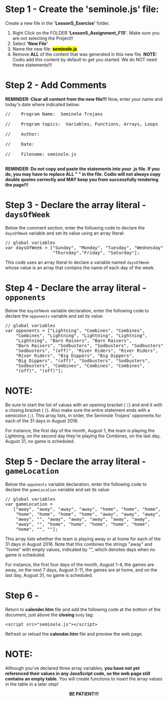 <h1>Step 1 - Create the 'seminole.js' file:</h1>
Create a new file in the <b>'Lesson5_Exercise'</b> folder.
<ol>
<li>Right Click on the FOLDER <b>'Lesson5_Assignment_F15'</b>.  Make sure you are not selecting the Project!!</li>
<li>Select <b>'New File'</b></li>
<li>Name the new file:  <b><mark>seminole.js</mark></b></li>
<li>Remove <b>ALL</b> of the content that was generated in this new file.  <b>NOTE:</b>  Codio add this content by default to get you started.  We do NOT need these statements!!!</li>
</ol>
<h1>Step 2 - Add Comments</h1>

<b>REMINDER:  Clear all content from the new file!!!</b>  Now, enter your name and today's date where indicated below:<br>
<pre>
//    Program Name:  Seminole Trojans <br>
//    Program topics:  Variables, Functions, Arrays, Loops<br>
//    Author: <br>
//    Date:   <br>
//    Filename: seminole.js<br>
</pre>
<b>REMINDER:  Do not copy and paste the statements into your .js file.  If you do, you may have to replace ALL <b>" "</b> in the file.  Codio will not always copy double quotes correctly and MAY keep you from successfully rendering the page!!!</b> <br>
<p>
<h1>Step 3 - Declare the array literal - <code>daysOfWeek</code></h1>
Below the comment section, enter the following code to declare the <code>daysOfWeek</code> variable and set its value using an array literal:<br>

<pre>// global variables
var daysOfWeek = ["Sunday", "Monday", "Tuesday", "Wednesday", 
                  "Thursday","Friday", "Saturday"];</pre>
This code uses an array literal to declare a variable named <code>daysOfWeek</code> whose value is an array that contains the name of each day of the week.
</p>

<p>
<h1>Step 4 - Declare the array literal - <code>opponents</code></h1>
Below the <code>daysOfWeek</code> variable declaration, enter the following code to declare the <code>opponents</code> variable and set its value:<br>

<pre>// global variables
var opponents = ["Lightning", "Combines", "Combines", 
    "Combines", "Lightning", "Lightning", "Lightning", 
    "Lightning", "Barn Raisers", "Barn Raisers", 
    "Barn Raisers", "Sodbusters", "Sodbusters", "Sodbusters",
    "Sodbusters", "(off)", "River Riders", "River Riders", 
    "River Riders", "Big Dippers", "Big Dippers", 
    "Big Dippers", "(off)", "Sodbusters", "Sodbusters",
    "Sodbusters", "Combines", "Combines", "Combines", 
    "(off)", "(off)"];</pre>


<b><h1>NOTE:</h1></b>  Be sure to start the list of values with an opening bracket ( <code>[</code>) and end it with a closing bracket ( <code>]</code>).  Also make sure the entire statement ends with a semicolon (<code>;</code>).
This array lists, in order, the Seminole Trojans' opponents for each of the 31 days in August 2016.  

For instance, the first day of the month, August 1, the team is playing the Lightning, on the second day they're playing the Combines, on the last day, August 31, no game is scheduled.

</p>

<h1>Step 5 - Declare the array literal - <code>gameLocation</code></h1>
Below the <code>opponents</code> variable declaration, enter the following code to declare the <code>gameLocation</code> variable and set its value:<br>

<pre>// global variables
var gameLocation = 
   ["away", "away", "away", "away", "home", "home", "home",
    "home", "home", "home", "home", "away", "away", "away",
    "away", "", "away", "away", "away", "away", "away",
    "away", "", "home", "home", "home", "home", "home",
    "home", "", ""];</pre>
    
This array lists whether the team is playing away or at home for each of the 31 days in August 2016.  Note that this combines the strings "away" and "home" with empty values, indicated by "", which denotes days when no game is scheduled.  

For instance, the first four days of the month, August 1-4, the games are away, on the next 7 days, August 5-11, the games are at home, and on the last day, August 31, no game is scheduled.
</p>


<h1>Step 6 - </h1>
Return to <b>calender.htm</b> file and add the following code at the bottom of the document, just above the <b>closing</b> <code>body</code> tag:
<pre>&lt;script src="seminole.js">&lt;/script></pre>

Refresh or reload the <b>calendar.htm</b> file and preview the web page.  

<p>

<b><h1>NOTE:</h1></b>   Although you've declared three array variables, <b>you have not yet referenced their values in any JavaScript code, so the web page still contains an empty table.</b>  You will create functions to insert the array values in the table in a later step!

<center><b>BE PATIENT!!!</b></center>
</p>


